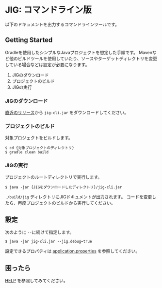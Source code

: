 # JIG: コマンドライン版

以下のドキュメントを出力するコマンドラインツールです。


## Getting Started

Gradleを使用したシンプルなJavaプロジェクトを想定した手順です。
Mavenなど他のビルドツールを使用していたり、ソースやターゲットディレクトリを変更している場合などは設定が必要になります。

1. JIGのダウンロード
1. プロジェクトのビルド
1. JIGの実行

### JIGのダウンロード

[直近のリリース](https://github.com/dddjava/Jig/releases/latest)から `jig-cli.jar` をダウンロードしてください。

### プロジェクトのビルド

対象プロジェクトをビルドします。

```
$ cd {対象プロジェクトのディレクトリ}
$ gradle clean build
```

### JIGの実行

プロジェクトのルートディレクトリで実行します。

```
$ java -jar {JIGをダウンロードしたディレクトリ}/jig-cli.jar
```

`./build/jig` ディレクトリにJIGドキュメントが出力されます。
コードを変更したら、再度プロジェクトのビルドから実行してください。

## 設定

次のように `--`に続けて指定します。

```
$ java -jar jig-cli.jar --jig.debug=true
```

設定できるプロパティは [application.properties](./src/main/resources/application.properties) を参照してください。

## 困ったら

[HELP](https://github.com/dddjava/Jig/wiki/HELP) を参照してみてください。
